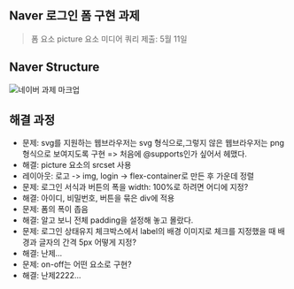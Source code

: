 ## Naver 로그인 폼 구현 과제

> 폼 요소
> picture 요소
> 미디어 쿼리
> 제출: 5월 11일

## Naver Structure

![네이버 과제 마크업](naver.jpg)

## 해결 과정

- 문제: svg를 지원하는 웹브라우저는 svg 형식으로,그렇지 않은 웹브라우저는 png 형식으로 보여지도록 구현 => 처음에 @supports인가 싶어서 헤맸다.
- 해결: picture 요소의 srcset 사용
- 레이아웃: 로고 -> img, login -> flex-container로 만든 후 가운데 정렬
- 문제: 로그인 서식과 버튼의 폭을 width: 100%로 하려면 어디에 지정?
- 해결: 아이디, 비밀번호, 버튼을 묶은 div에 적용
- 문제: 폼의 폭이 좁음
- 해결: 알고 보니 전체 padding을 설정해 놓고 몰랐다.
- 문제: 로그인 상태유지 체크박스에서 label의 배경 이미지로 체크를 지정했을 때 배경과 글자의 간격 5px 어떻게 지정?
- 해결: 난제...
- 문제: on-off는 어떤 요소로 구현?
- 해결: 난제2222...
